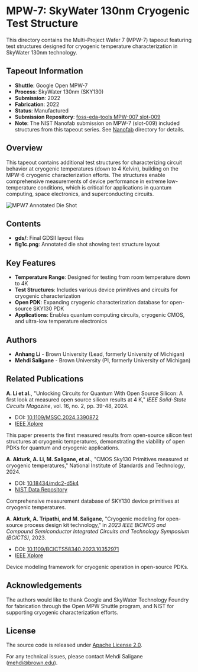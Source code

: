 # MPW-7: SkyWater 130nm Cryogenic Test Structure

This directory contains the Multi-Project Wafer 7 (MPW-7) tapeout featuring test structures designed for cryogenic temperature characterization in SkyWater 130nm technology.

## Tapeout Information

- **Shuttle**: Google Open MPW-7
- **Process**: SkyWater 130nm (SKY130)
- **Submission**: 2022
- **Fabrication**: 2022
- **Status**: Manufactured
- **Submission Repository**: [foss-eda-tools MPW-007 slot-009](https://foss-eda-tools.googlesource.com/third_party/shuttle/sky130/mpw-007/slot-009)
- **Note**: The NIST Nanofab submission on MPW-7 (slot-009) included structures from this tapeout series. See [Nanofab](../Nanofab/) directory for details.

## Overview

This tapeout contains additional test structures for characterizing circuit behavior at cryogenic temperatures (down to 4 Kelvin), building on the MPW-6 cryogenic characterization efforts. The structures enable comprehensive measurements of device performance in extreme low-temperature conditions, which is critical for applications in quantum computing, space electronics, and superconducting circuits.

![MPW7 Annotated Die Shot](./fig1c.png)

## Contents

- **gds/**: Final GDSII layout files
- **fig1c.png**: Annotated die shot showing test structure layout

## Key Features

- **Temperature Range**: Designed for testing from room temperature down to 4K
- **Test Structures**: Includes various device primitives and circuits for cryogenic characterization
- **Open PDK**: Expanding cryogenic characterization database for open-source SKY130 PDK
- **Applications**: Enables quantum computing circuits, cryogenic CMOS, and ultra-low temperature electronics

## Authors

- **Anhang Li** - Brown University (Lead, formerly University of Michigan)
- **Mehdi Saligane** - Brown University (PI, formerly University of Michigan)

## Related Publications

**A. Li et al.**, "Unlocking Circuits for Quantum With Open Source Silicon: A first look at measured open source silicon results at 4 K," *IEEE Solid-State Circuits Magazine*, vol. 16, no. 2, pp. 39-48, 2024.
- DOI: [10.1109/MSSC.2024.3390872](https://doi.org/10.1109/MSSC.2024.3390872)
- [IEEE Xplore](https://ieeexplore.ieee.org/document/10530621)

This paper presents the first measured results from open-source silicon test structures at cryogenic temperatures, demonstrating the viability of open PDKs for quantum and cryogenic applications.

**A. Akturk, A. Li, M. Saligane, et al.**, "CMOS Sky130 Primitives measured at cryogenic temperatures," National Institute of Standards and Technology, 2024.
- DOI: [10.18434/mdc2-d5k4](https://doi.org/10.18434/mdc2-d5k4)
- [NIST Data Repository](https://data.nist.gov/od/id/mdc2-d5k4)

Comprehensive measurement database of SKY130 device primitives at cryogenic temperatures.

**A. Akturk, A. Tripathi, and M. Saligane**, "Cryogenic modeling for open-source process design kit technology," in *2023 IEEE BiCMOS and Compound Semiconductor Integrated Circuits and Technology Symposium (BCICTS)*, 2023.
- DOI: [10.1109/BCICTS58340.2023.10352971](https://doi.org/10.1109/BCICTS58340.2023.10352971)
- [IEEE Xplore](https://ieeexplore.ieee.org/document/10352971)

Device modeling framework for cryogenic operation in open-source PDKs.

## Acknowledgements

The authors would like to thank Google and SkyWater Technology Foundry for fabrication through the Open MPW Shuttle program, and NIST for supporting cryogenic characterization efforts.

## License

The source code is released under [Apache License 2.0](https://www.apache.org/licenses/LICENSE-2.0).

For any technical issues, please contact Mehdi Saligane (mehdi@brown.edu).
